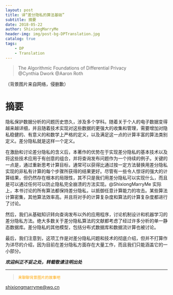 ```yaml
--- 
layout: post 
title: 译“差分隐私的算法基础”
subtitle: 摘要
date: 2018-05-22
author: ShixiongMarryMe 
header-img: img/post-bg-DPTranslation.jpg 
catalog: true
tags:
    - DP 
    - Translation
--- 
```

>The Algorithmic Foundations of Differential Privacy  
>@Cynthia Dwork
>@Aaron Roth

（背景图片来自网络，侵删歉）

# 摘要

隐私保护数据分析的问题历史悠久，涉及多个学科。随着关于个人的电子数据变得越来越详细，并且随着技术实现对这些数据的更强大的收集和管理，需要增加对隐私稳健的、有意义的和数学上严格的定义，以及满足这一点的计算丰富的算法类别定义。差分隐私就是这样一个定义。

在激励和讨论差分隐私的含义后，本著作的优势在于实现差分隐私的基本技术以及将这些技术应用于有创意的组合，并将查询发布问题作为一个持续的例子。关键的一点是，通过重新思考计算目标，通常可以获得比通过按一定方法替换用差分隐私实现的非私有计算的每个步骤所获得的结果更好。尽管有一些令人惊讶的强大的计算结果，但仍然存在根本的局限性，其不只是我们用差分隐私可以实现什么，而且是可以通过任何可以防止隐私完全崩溃的方法实现。@ShixiongMarryMe 实际上，本书讨论的所有算法都保持差分隐私，以抵御任意计算能力的攻击。某些算法计算密集，其他算法效率高。并且将对手的计算复杂度和算法的计算复杂度都进行了讨论。

然后，我们从基础知识转向查询发布以外的应用程序，讨论机制设计和机器学习的差分隐私方法。绝大多数关于差分隐私算法的文献都考虑了经过许多分析的单一静态数据库。差分隐私的其他模型，包括分布式数据库和数据流计算也被讨论。

最后，我们注意到，这项工作是对差分隐私问题和技术的彻底介绍，但并不打算作为详尽的介绍，因为目前在差分隐私方面存在大量工作，而且我们只能涵盖它的一小部分。

__*欢迎纠正不妥之处，转载敬请注明出处*__

***

> <span style="color:orange">`来聊聊背景图片的故事吧`</span>





<shixiongmarryme@wo.cn>
 	 	